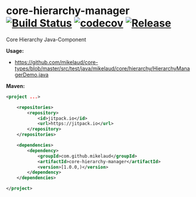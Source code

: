 # core-hierarchy-manager [![Build Status](https://travis-ci.org/mikelaud/core-hierarchy-manager.svg?branch=master)](https://travis-ci.org/mikelaud/core-hierarchy-manager) [![codecov](https://codecov.io/gh/mikelaud/core-hierarchy-manager/branch/master/graph/badge.svg)](https://codecov.io/gh/mikelaud/core-hierarchy-manager) [![Release](https://jitpack.io/v/mikelaud/core-hierarchy-manager.svg)](https://jitpack.io/#mikelaud/core-hierarchy-manager)

Core Hierarchy Java-Component

**Usage:**
- https://github.com/mikelaud/core-types/blob/master/src/test/java/mikelaud/core/hierarchy/HierarchyManagerDemo.java

**Maven:**
```XML
<project ...>

	<repositories>
		<repository>
			<id>jitpack.io</id>
			<url>https://jitpack.io</url>
		</repository>
	</repositories>

	<dependencies>
		<dependency>
			<groupId>com.github.mikelaud</groupId>
			<artifactId>core-hierarchy-manager</artifactId>
			<version>[1.0.0,)</version>
		</dependency>
	</dependencies>

</project>
```
